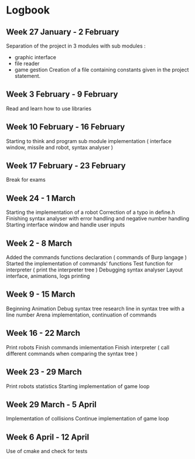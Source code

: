 # Logbook

## Week 27 January - 2 February
Separation of the project in 3 modules with sub modules :
  - graphic interface
  - file reader
  - game gestion
Creation of a file containing constants given in the project statement.

## Week 3 February - 9 February
Read and learn how to use libraries

## Week 10 February - 16 February
Starting to think and program sub module implementation ( interface window, missile and robot, syntax analyser )

## Week 17 February - 23 February
Break for exams

## Week 24 - 1 March
Starting the implementation of a robot
Correction of a typo in define.h
Finishing syntax analyser with error handling and negative number handling
Starting interface window and handle user inputs

## Week 2 - 8 March
Added the commands functions declaration ( commands of Burp langage )
Started the implementation of commands' functions
Test function for interpreter ( print the interpreter tree )
Debugging syntax analyser
Layout interface, animations, logs printing

## Week 9 - 15 March
Beginning Animation
Debug syntax tree
research line in syntax tree with a line number
Arena implementation, continuation of commands

## Week 16 - 22 March
Print robots
Finish commands imlementation
Finish interpreter ( call different commands when comparing the syntax tree )

## Week 23 - 29 March

Print robots statistics
Starting implementation of game loop

## Week 29 March - 5 April

Implementation of collisions
Continue implementation of game loop

## Week 6 April - 12 April
Use of cmake and check for tests


